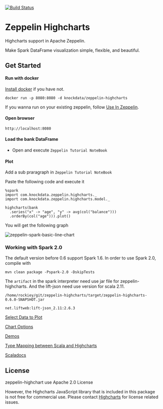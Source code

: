 [![Build Status](https://travis-ci.org/knockdata/zeppelin-highcharts.svg?branch=master)](https://travis-ci.org/knockdata/zeppelin-highcharts)

# Zeppelin Highcharts

Highcharts support in Apache Zeppelin. 

Make Spark DataFrame visualization simple, flexible, and beautiful.

## Get Started

#### Run with docker

[Install docker](https://docs.docker.com/engine/installation/) if you have not.

    docker run -p 8080:8080 -d knockdata/zeppelin-highcharts

If you wanna run on your existing zeppelin, follow [Use In Zeppelin](https://github.com/knockdata/zeppelin-highcharts/blob/master/docs/UseInZeppelin.md). 

#### Open browser

	http://localhost:8080
	
#### Load the bank DataFrame

* Open and execute `Zeppelin Tutorial NoteBook`

#### Plot

Add a sub praragraph in `Zeppelin Tutorial NoteBook`

Paste the following code and execute it

	%spark
	import com.knockdata.zeppelin.highcharts._
	import com.knockdata.zeppelin.highcharts.model._

	highcharts(bank
	  .series("x" -> "age", "y" -> avg(col("balance")))
	  .orderBy(col("age"))).plot()

You will get the following graph

![zeppelin-spark-basic-line-chart](https://raw.githubusercontent.com/knockdata/zeppelin-highcharts/master/docs/zeppelin-spark-basic-line-chart.png)

### Working with Spark 2.0

The default version before 0.6 support Spark 1.6. In order to use Spark 2.0, compile with 

    mvn clean package -Pspark-2.0 -DskipTests


The `artifact` in the spark interpreter need use jar file for zeppelin-highcharts. And the lift-json need use version for scala 2.11.

`/home/rockiey/git/zeppelin-highcharts/target/zeppelin-highcharts-0.6.0-SNAPSHOT.jar`

`net.liftweb:lift-json_2.11:2.6.3`

[Select Data to Plot](https://github.com/knockdata/zeppelin-highcharts/blob/master/docs/SelectDataToPlot.md)

[Chart Options](https://github.com/knockdata/zeppelin-highcharts/blob/master/docs/ChartOptions.md)

[Demos](https://github.com/knockdata/zeppelin-highcharts/blob/master/docs/demos.md)

[Type Mapping between Scala and Highcharts](https://github.com/knockdata/zeppelin-highcharts/blob/master/docs/TypeMapping.md)

[Scaladocs](https://knockdata.github.io/zeppelin-highcharts/docs/scaladocs)

## License

zeppelin-highchart use Apache 2.0 License

However, the Highcharts JavaScript library that is included in this package is not free for commercial use. Please contact [Highcharts](https://shop.highsoft.com/) for license related issues.
